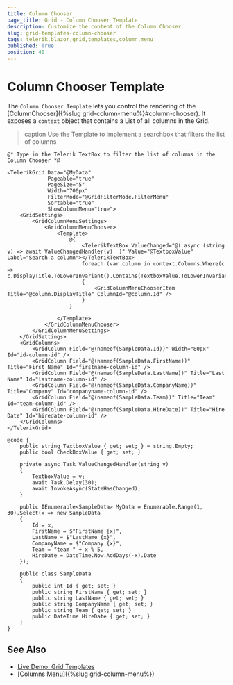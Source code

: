 ```yaml
---
title: Column Chooser
page_title: Grid - Column Chooser Template
description: Customize the content of the Column Chooser.
slug: grid-templates-column-chooser
tags: telerik,blazor,grid,templates,column,menu
published: True
position: 40
---
```


# Column Chooser Template

The `Column Chooser Template` lets you control the rendering of the [ColumnChooser]({%slug grid-column-menu%}#column-chooser). It exposes a `context` object that contains a List of all columns in the Grid. 

>caption Use the Template to implement a searchbox that filters the list of columns

````CSHTML
@* Type in the Telerik TextBox to filter the list of columns in the Column Chooser *@ 

<TelerikGrid Data="@MyData"
             Pageable="true"
             PageSize="5"
             Width="700px"
             FilterMode="@GridFilterMode.FilterMenu"
             Sortable="true"
             ShowColumnMenu="true">
    <GridSettings>
        <GridColumnMenuSettings>
            <GridColumnMenuChooser>
                <Template>
                    @{
                        <TelerikTextBox ValueChanged="@( async (string v) => await ValueChangedHandler(v)  )" Value="@TextboxValue" Label="Search a column"></TelerikTextBox>
                        foreach (var column in context.Columns.Where(c => c.DisplayTitle.ToLowerInvariant().Contains(TextboxValue.ToLowerInvariant())).ToList())
                        {
                            <GridColumnMenuChooserItem Title="@column.DisplayTitle" ColumnId="@column.Id" />
                        }
                    }

                </Template>
            </GridColumnMenuChooser>
        </GridColumnMenuSettings>
    </GridSettings>
    <GridColumns>
        <GridColumn Field="@(nameof(SampleData.Id))" Width="80px" Id="id-column-id" />
        <GridColumn Field="@(nameof(SampleData.FirstName))" Title="First Name" Id="firstname-column-id" />
        <GridColumn Field="@(nameof(SampleData.LastName))" Title="Last Name" Id="lastname-column-id" />
        <GridColumn Field="@(nameof(SampleData.CompanyName))" Title="Company" Id="companyname-column-id" />
        <GridColumn Field="@(nameof(SampleData.Team))" Title="Team" Id="team-column-id" />
        <GridColumn Field="@(nameof(SampleData.HireDate))" Title="Hire Date" Id="hiredate-column-id" />
    </GridColumns>
</TelerikGrid>

@code {
    public string TextboxValue { get; set; } = string.Empty;
    public bool CheckBoxValue { get; set; }

    private async Task ValueChangedHandler(string v)
    {
        TextboxValue = v;
        await Task.Delay(30);
        await InvokeAsync(StateHasChanged);
    }

    public IEnumerable<SampleData> MyData = Enumerable.Range(1, 30).Select(x => new SampleData
    {
        Id = x,
        FirstName = $"FirstName {x}",
        LastName = $"LastName {x}",
        CompanyName = $"Company {x}",
        Team = "team " + x % 5,
        HireDate = DateTime.Now.AddDays(-x).Date
    });

    public class SampleData
    {
        public int Id { get; set; }
        public string FirstName { get; set; }
        public string LastName { get; set; }
        public string CompanyName { get; set; }
        public string Team { get; set; }
        public DateTime HireDate { get; set; }
    }
}
````

## See Also

 * [Live Demo: Grid Templates](https://demos.telerik.com/blazor-ui/grid/templates)
 * [Columns Menu]({%slug grid-column-menu%})

